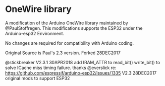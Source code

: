 # OneWire library
  A modification of the Arduino OneWire library maintained by @PaulStoffregen.  This modifications supports the ESP32 under the Arduino-esp32 Environment.
  
  No changes are required for compatibility with Arduino coding.

Original Source is Paul's 2.3 version.  Forked 28DEC2017

@stickbreaker
V2.3.1 30APR2018 add IRAM_ATTR to read_bit() write_bit() to solve ICache miss timing failure. 
 thanks @everslick re:  https://github.com/espressif/arduino-esp32/issues/1335
V2.3   28DEC2017 original mods to support ESP32  
